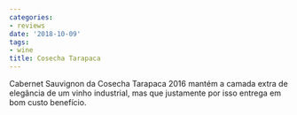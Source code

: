 ```yaml
---
categories:
- reviews
date: '2018-10-09'
tags:
- wine
title: Cosecha Tarapaca
---
```


Cabernet Sauvignon da Cosecha Tarapaca 2016 mantém a camada extra de elegância de um vinho industrial, mas que justamente por isso entrega em bom custo benefício.